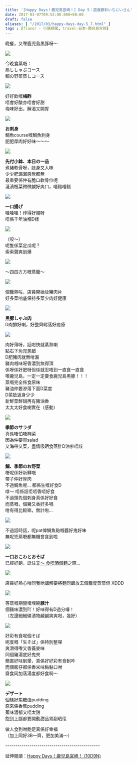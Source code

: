 ```yaml
---
title: '[Happy Days！鹿児島宮崎！] Day 5：遊食豚彩いちにいさん'
date: 2017-03-07T09:53:00.000+08:00
draft: false
aliases: [ "/2017/03/happy-days-day-5_7.html" ]
tags : [flavor - 行膳積腹, travel-日本-鹿兒島宮崎]
---
```


晚餐，又嚟鹿児島黒豚呀～  

![](/images/kojkmi5e1.jpg)

今晚食蒸嘅：  
蒸ししゃぶコース  
鯛の野菜蒸しコース  

![](/images/kojkmi5e2.jpg)

好好飲嘅**梅酢**  
唔會好酸亦唔會好甜  
梅味好出，解渴又開胃  

![](/images/kojkmi5e3.jpg)

**お刺身**  
鯛魚course嘅鯛魚刺身  
肥肥厚肉好好味～～～  

![](/images/kojkmi5e4.jpg)

**先付小鉢、本日の一品**  
煮豬軟骨呀，腍身又入味  
少少肥漏漏感覺都無  
最重要係仲有脆口軟骨位呢  
淺漬根菜微微鹹好爽口，唔錯唔錯  

![](/images/kojkmi5e5.jpg)

**一口揚げ**  
哇哇哇！炸得好靚呀  
唔係千年油嗰D樣  

![](/images/kojkmi5e6.jpg)

（咬～）  
呢隻係菜定瓜呢？  
索索聲爽到爆  

![](/images/kojkmi5e7.jpg)

～四四方方嘅蒸籠～  

![](/images/kojkmi5e8.jpg)

個籠熱咗，店員開始放豬肉片  
好多菜响底保持多菜少肉好健康  

![](/images/kojkmi5e.jpg)

**黒豚しゃぶ肉**  
D肉排好喇，好整齊睇落好癒療  

![](/images/kojkmi5e9.jpg)

肉好薄呀，話咁快就蒸熟喇  
點右下角兜蔥醋  
D肥豬肉就無咁漏  
豬肉嘅味呀香濃到無得頂  
係呀係好肥呀但係就忍唔到一直食一直食  
嚟鹿児島，一定一定要食鹿児島黒豚！！！  
蒸嘅完全係食原味  
豬油仲要滲落下面D菜度  
D菜腍返身少少  
新鮮菜鮮甜再有豬油香  
太太太好食喇實在（感動）  

![](/images/kojkmi5e10.jpg)

**季節のサラダ**  
真係唔怕唔夠菜  
因為仲要兜salad  
又海帶又菜，盡情吸晒食落肚D油啦唔該  

![](/images/kojkmi5e11.jpg)

**鯛、季節のお野菜**  
嘢呢係好新鮮嘅  
帶子仲好厚肉  
不過鯛魚呢... 都係生嘅好食D  
嗱～ 唔係話佢唔香唔好食  
不過頭先個刺身真係好好食  
而蒸嘅，個豬又香好多喎  
咁有得比較嘛，無計啦...  

![](/images/kojkmi5e12.jpg)

不過話時話，呢pat俾鯛魚點嘅醬好鬼好味  
無呢兜蒸嘢都無機會食到啦  

![](/images/kojkmi5e13.jpg)

**一口おこわとおそば**  
已經好飽，諗住[又～ 食唔晒個麵](https://hidie.net/kojkmi4c/)之際...  

![](/images/kojkmi5e14.jpg)

店員好熱心咁同我哋講解要將麵同飯放去個籠度蒸蒸佢 XDDD  

![](/images/kojkmi5e15.jpg)

等蒸嘅期間嘆埋碗**豚汁**  
個豬味濃到吖！好味得有D過分囉！  
（左邊細細碟漬物鹹鹹爽爽咁，幾好）  

![](/images/kojkmi5e16.jpg)

好彩有食呢個そば  
呢度嘅「生そば」係特別整㗎  
爽滑得嚟又香蕎麥味  
同個豬湯底好鬼夾  
簡直好味到暈，真係好好彩有食到咋  
而個飯仔都係香米味黏黏口咁  
齋食同加落湯度都好食啊～  

![](/images/kojkmi5e17.jpg)

**デザート**  
個樣好焦糖蛋pudding  
原來係香蕉pudding  
蕉味濃郁又唔太甜  
飽到上腦都要開動甜品胃剷晒佢  
  
做人食到咁飽足真係好幸福  
（加上同好3B一齊，更加美滿～）  
  
\-----------------------------------------------  
  
延伸閱讀：[Happy Days！鹿児島宮崎！ (10D9N)](https://hidie.net/kojkmi10d9n/)
